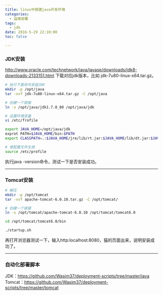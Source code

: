 ```yaml
---
title: linux中搭建java开发环境
categories:
  - 运维部署
tags:
  - jdk
date: 2016-5-29 22:10:00
toc: false

---
```


### JDK安装
http://www.oracle.com/technetwork/java/javase/downloads/jdk8-downloads-2133151.html
下载对应jdk版本，比如 jdk-7u80-linux-x64.tar.gz。

```bash
# 执行下面命令安装JDK
mkdir -p /opt/java
tar -xvf jdk-7u80-linux-x64.tar.gz -C /opt/java

# 创建一个链接
ln -s /opt/java/jdk1.7.0_80 /opt/java/jdk 

# 设置环境变量
vi /etc/frofile   

export JAVA_HOME=/opt/java/jdk
exprot PATH=$JAVA_HOME/bin:$PATH
export CLASSPATH=.:$JAVA_HOME/jre/lib/rt.jar:$JAVA_HOME/lib/dt.jar:$JAVA_HOME/lib/tools.jar

# 使配置文件生效
source /etc/profile
```

执行java -version命令，测试一下是否安装成功。

---

### Tomcat安装
```bash
# 解压
mkdir -p /opt/tomcat
tar -xvf apache-tomcat-6.0.10.tar.gz -C /opt/tomcat/

# 创建一个链接
ln -s /opt/tomcat/apache-tomcat-6.0.10 /opt/tomcat/tomcat6.0

cd /opt/tomcat/tomcat6.0/bin

./startup.sh
```
再打开浏览器测试一下，输入http:localhost:8080，猫的页面出来，说明安装成功了。

---

### 自动化部署脚本
JDK：https://github.com/Wasim37/deployment-scripts/tree/master/java
Tomcat：https://github.com/Wasim37/deployment-scripts/tree/master/tomcat
